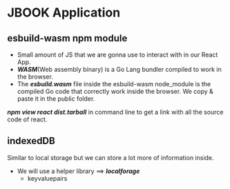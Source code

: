 # JBOOK Application

## esbuild-wasm npm module
- Small amount of JS that we are gonna use to interact with in our React App.
- ***WASM***(Web assembly binary) is a Go Lang bundler compiled to work in the browser.
- The ***esbuild.wasm*** file inside the esbuild-wasm node_module is the compiled Go code that correctly work inside the browser. We copy & paste it in the public folder.

***npm view react dist.tarball*** in command line to get a link with all the source code of react.

## indexedDB
Similar to local storage but we can store a lot more of information inside.
- We will use a helper library ==> ***localforage***
  - keyvaluepairs
